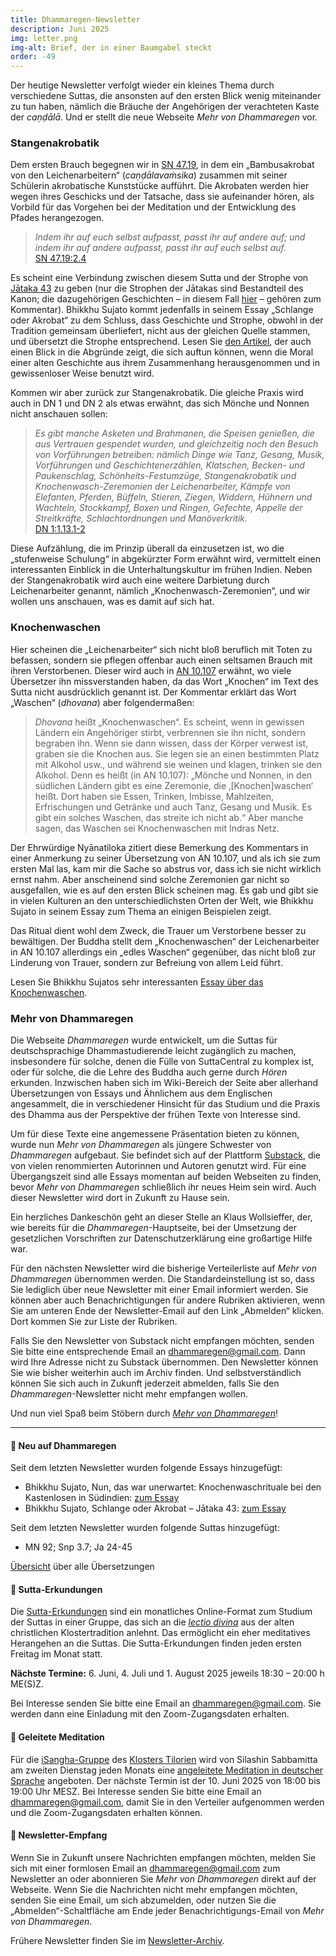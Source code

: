 ```yaml
---
title: Dhammaregen-Newsletter
description: Juni 2025
img: letter.png
img-alt: Brief, der in einer Baumgabel steckt
order: -49
---
```


Der heutige Newsletter verfolgt wieder ein kleines Thema durch verschiedene Suttas, die ansonsten auf den ersten Blick wenig miteinander zu tun haben, nämlich die Bräuche der Angehörigen der verachteten Kaste der *caṇḍālā*. Und er stellt die neue Webseite *Mehr von Dhammaregen* vor.

### Stangenakrobatik

Dem ersten Brauch begegnen wir in [SN 47.19](#/sutta/sn47.19/de/sabbamitta), in dem ein „Bambusakrobat von den Leichenarbeitern“ (*caṇḍālavaṁsika*) zusammen mit seiner Schülerin akrobatische Kunststücke aufführt. Die Akrobaten werden hier wegen ihres Geschicks und der Tatsache, dass sie aufeinander hören, als Vorbild für das Vorgehen bei der Meditation und der Entwicklung des Pfades herangezogen.

>*Indem ihr auf euch selbst aufpasst, passt ihr auf andere auf; und indem ihr auf andere aufpasst, passt ihr auf euch selbst auf.*  
> [SN 47.19:2.4](/#/sutta/sn47.19:2.4/de/sabbamitta)

Es scheint eine Verbindung zwischen diesem Sutta und der Strophe von [Jātaka 43](#/sutta/ja43/de/sabbamitta) zu geben (nur die Strophen der Jātakas sind Bestandteil des Kanon; die dazugehörigen Geschichten – in diesem Fall [hier](https://palikanon.com/khuddaka/jataka/j043.htm) – gehören zum Kommentar). Bhikkhu Sujato kommt jedenfalls in seinem Essay „Schlange oder Akrobat“ zu dem Schluss, dass Geschichte und Strophe, obwohl in der Tradition gemeinsam überliefert, nicht aus der gleichen Quelle stammen, und übersetzt die Strophe entsprechend. Lesen Sie [den Artikel](#/wiki/buddhismuskunde/akrobat), der auch einen Blick in die Abgründe zeigt, die sich auftun können, wenn die Moral einer alten Geschichte aus ihrem Zusammenhang herausgenommen und in gewissenloser Weise benutzt wird.

Kommen wir aber zurück zur Stangenakrobatik. Die gleiche Praxis wird auch in DN 1 und DN 2 als etwas erwähnt, das sich Mönche und Nonnen nicht anschauen sollen:

>*Es gibt manche Asketen und Brahmanen, die Speisen genießen, die aus Vertrauen gespendet wurden, und gleichzeitig noch den Besuch von Vorführungen betreiben: nämlich Dinge wie Tanz, Gesang, Musik, Vorführungen und Geschichtenerzählen, Klatschen, Becken- und Paukenschlag, Schönheits-Festumzüge, Stangenakrobatik und Knochenwasch-Zeremonien der Leichenarbeiter, Kämpfe von Elefanten, Pferden, Büffeln, Stieren, Ziegen, Widdern, Hühnern und Wachteln, Stockkampf, Boxen und Ringen, Gefechte, Appelle der Streitkräfte, Schlachtordnungen und Manöverkritik.*  
> [DN 1:1.13.1-2](#/sutta/dn1:1.13.1/de/sabbamitta)

Diese Aufzählung, die im Prinzip überall da einzusetzen ist, wo die „stufenweise Schulung“ in abgekürzter Form erwähnt wird, vermittelt einen interessanten Einblick in die Unterhaltungskultur im frühen Indien. Neben der Stangenakrobatik wird auch eine weitere Darbietung durch Leichenarbeiter genannt, nämlich „Knochenwasch-Zeremonien“, und wir wollen uns anschauen, was es damit auf sich hat.

### Knochenwaschen

Hier scheinen die „Leichenarbeiter“ sich nicht bloß beruflich mit Toten zu befassen, sondern sie pflegen offenbar auch einen seltsamen Brauch mit ihren Verstorbenen. Dieser wird auch in [AN 10.107](#/sutta/an10.107/de/sabbamitta) erwähnt, wo viele Übersetzer ihn missverstanden haben, da das Wort „Knochen“ im Text des Sutta nicht ausdrücklich genannt ist. Der Kommentar erklärt das Wort „Waschen“ (*dhovana*) aber folgendermaßen:

>*Dhovana* heißt „Knochenwaschen“. Es scheint, wenn in gewissen Ländern ein Angehöriger stirbt, verbrennen sie ihn nicht, sondern begraben ihn. Wenn sie dann wissen, dass der Körper verwest ist, graben sie die Knochen aus. Sie legen sie an einen bestimmten Platz mit Alkohol usw., und während sie weinen und klagen, trinken sie den Alkohol. Denn es heißt (in AN 10.107): „Mönche und Nonnen, in den südlichen Ländern gibt es eine Zeremonie, die ‚[Knochen]waschen‘ heißt. Dort haben sie Essen, Trinken, Imbisse, Mahlzeiten, Erfrischungen und Getränke und auch Tanz, Gesang und Musik. Es gibt ein solches Waschen, das streite ich nicht ab.“ Aber manche sagen, das Waschen sei Knochenwaschen mit Indras Netz. 

Der Ehrwürdige Nyānatiloka zitiert diese Bemerkung des Kommentars in einer Anmerkung zu seiner Übersetzung von AN 10.107, und als ich sie zum ersten Mal las, kam mir die Sache so abstrus vor, dass ich sie nicht wirklich ernst nahm.  Aber anscheinend sind solche Zeremonien gar nicht so ausgefallen, wie es auf den ersten Blick scheinen mag. Es gab und gibt sie in vielen Kulturen an den unterschiedlichsten Orten der Welt, wie Bhikkhu Sujato in seinem Essay zum Thema an einigen Beispielen zeigt.

Das Ritual dient wohl dem Zweck, die Trauer um Verstorbene besser zu bewältigen. Der Buddha stellt dem „Knochenwaschen“ der Leichenarbeiter in AN 10.107 allerdings ein „edles Waschen“ gegenüber, das nicht bloß zur Linderung von Trauer, sondern zur Befreiung von allem Leid führt.

Lesen Sie Bhikkhu Sujatos sehr interessanten [Essay über das Knochenwaschen](#/wiki/buddhismuskunde/knochenwaschen).

### Mehr von Dhammaregen

Die Webseite *Dhammaregen* wurde entwickelt, um die Suttas für deutschsprachige Dhammastudierende leicht zugänglich zu machen, insbesondere für solche, denen die Fülle von SuttaCentral zu komplex ist, oder für solche, die die Lehre des Buddha auch gerne durch *Hören* erkunden. Inzwischen haben sich im Wiki-Bereich der Seite aber allerhand Übersetzungen von Essays und Ähnlichem aus dem Englischen angesammelt, die in verschiedener Hinsicht für das Studium und die Praxis des Dhamma aus der Perspektive der frühen Texte von Interesse sind.

Um für diese Texte eine angemessene Präsentation bieten zu können, wurde nun *Mehr von Dhammaregen* als jüngere Schwester von *Dhammaregen* aufgebaut. Sie befindet sich auf der Plattform [Substack](https://substack.com/home), die von vielen renommierten Autorinnen  und Autoren genutzt wird. Für eine Übergangszeit sind alle Essays momentan auf beiden Webseiten zu finden, bevor *Mehr von Dhammaregen* schließlich ihr neues Heim sein wird. Auch dieser Newsletter wird dort in Zukunft zu Hause sein.

Ein herzliches Dankeschön geht an dieser Stelle an Klaus Wollsieffer, der, wie bereits für die *Dhammaregen*-Hauptseite, bei der Umsetzung der gesetzlichen Vorschriften zur Datenschutzerklärung eine großartige Hilfe war.

Für den nächsten Newsletter wird die bisherige Verteilerliste auf *Mehr von Dhammaregen* übernommen werden. Die Standardeinstellung ist so, dass Sie lediglich über neue Newsletter mit einer Email informiert werden. Sie können aber auch Benachrichtigungen für andere Rubriken aktivieren, wenn Sie am unteren Ende der Newsletter-Email auf den Link „Abmelden“ klicken. Dort kommen Sie zur Liste der Rubriken.

Falls Sie den Newsletter von Substack nicht empfangen möchten, senden Sie bitte eine entsprechende Email an [dhammaregen@gmail.com](mailto:dhammaregen@gmail.com). Dann wird Ihre Adresse nicht zu Substack übernommen. Den Newsletter können Sie wie bisher weiterhin auch im Archiv finden. Und selbstverständlich können Sie sich auch in Zukunft jederzeit abmelden, falls Sie den *Dhammaregen*-Newsletter nicht mehr empfangen wollen.

Und nun viel Spaß beim Stöbern durch [*Mehr von Dhammaregen*](https://mehr.dhammaregen.net/)!

---

#### 🔸 Neu auf Dhammaregen

Seit dem letzten Newsletter wurden folgende Essays hinzugefügt:
- Bhikkhu Sujato, Nun, das war unerwartet: Knochenwaschrituale bei den Kastenlosen in Südindien: [zum Essay](#/wiki/buddhismuskunde/knochenwaschen)
- Bhikkhu Sujato, Schlange oder Akrobat – Jātaka 43: [zum Essay](#/wiki/buddhismuskunde/akrobat)

Seit dem letzten Newsletter wurden folgende Suttas hinzugefügt:
- MN 92; Snp 3.7; Ja 24-45

[Übersicht](#/wiki/uebersetzung/uebersicht) über alle Übersetzungen

#### 🔸 Sutta-Erkundungen 

Die [Sutta-Erkundungen](#/wiki/erkundung) sind ein monatliches Online-Format zum Studium der Suttas in einer Gruppe, das sich an die [*lectio divina*](https://de.wikipedia.org/wiki/Lectio_divina) aus der alten christlichen Klostertradition anlehnt. Das ermöglicht ein eher meditatives Herangehen an die Suttas. Die Sutta-Erkundungen finden jeden ersten Freitag im Monat statt. 

**Nächste Termine:** 6. Juni, 4. Juli und 1. August 2025 jeweils 18:30 – 20:00 h ME(S)Z.

Bei Interesse senden Sie bitte eine Email an [dhammaregen@gmail.com](mailto:dhammaregen@gmail.com). Sie werden dann eine Einladung mit den Zoom-Zugangsdaten erhalten.

#### 🔸 Geleitete Meditation 

Für die [iSangha-Gruppe](https://www.samita.be/de/isangha/) des [Klosters Tilorien](https://www.samita.be/de/tilorien-monastery/) wird von Silashin Sabbamitta am zweiten Dienstag jeden Monats eine [angeleitete Meditation in deutscher Sprache](#/wiki/meditation) angeboten. Der nächste Termin ist der 10. Juni 2025 von 18:00 bis 19:00 Uhr MESZ. Bei Interesse senden Sie bitte eine Email an [dhammaregen@gmail.com](mailto:dhammaregen@gmail.com), damit Sie in den Verteiler aufgenommen werden und die Zoom-Zugangsdaten erhalten können.

#### 🔸 Newsletter-Empfang

Wenn Sie in Zukunft unsere Nachrichten empfangen möchten, melden Sie sich mit einer formlosen Email an [dhammaregen@gmail.com](mailto:dhammaregen@gmail.com) zum Newsletter an oder abonnieren Sie *Mehr von Dhammaregen* direkt auf der Webseite. Wenn Sie die Nachrichten nicht mehr empfangen möchten, senden Sie eine Email, um sich abzumelden, oder nutzen Sie die „Abmelden“-Schaltfläche am Ende jeder Benachrichtigungs-Email von *Mehr von Dhammaregen*. 

Frühere Newsletter finden Sie im [Newsletter-Archiv](#/wiki/news/inhalt).